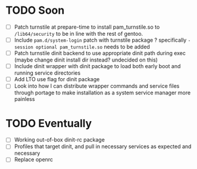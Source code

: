 # TODO Soon
- [ ] Patch turnstile at prepare-time to install pam_turnstile.so
	to `/lib64/security` to be in line with the rest of gentoo.
- [ ] Include `pam.d/system-login` patch with turnstile package ?
	specifically `-session optional pam_turnstile.so` needs to be added
- [ ] Patch turnstile dinit backend to use appropriate dinit path 
	during exec
	(maybe change dinit install dir instead? undecided on this)
- [ ] Include dinit wrapper with dinit package to load both
	early boot and running service directories
- [ ] Add LTO use flag for dinit package
- [ ] Look into how I can distribute wrapper commands and service
	files through portage to make installation as a system 
	service manager more painless

# TODO Eventually
- [ ] Working out-of-box dinit-rc package
- [ ] Profiles that target dinit, and pull in necessary services
	as expected and necessary
- [ ] Replace openrc
